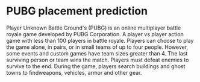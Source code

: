 # PUBG placement prediction

Player Unknown Battle Ground's (PUBG) is an online multiplayer battle royale game developed by PUBG Corporation. A player vs player action game with less than 100 players in battle royale. Players can choose to play the game alone, in pairs, or in small teams of up to four people.
However, some events and custom games have team sizes greater than 4. The last surviving person or team wins the match. Players must defeat enemies to survive to the end. During the game, players search buildings and ghost towns to findweapons, vehicles, armor and other gear.
